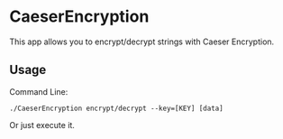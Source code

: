 # CaeserEncryption
This app allows you to encrypt/decrypt strings with Caeser Encryption.

## Usage
Command Line:
```
./CaeserEncryption encrypt/decrypt --key=[KEY] [data]
```
Or just execute it.
